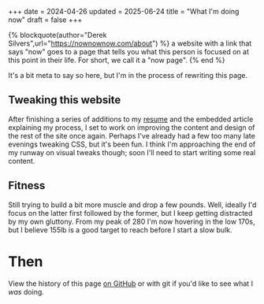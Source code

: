 +++
date = 2024-04-26
updated = 2025-06-24
title = "What I'm doing now"
draft = false
+++

{% blockquote(author="Derek Silvers",url="https://nownownow.com/about") %}
a website with a link that says "now" goes to a page that tells you what this person is focused on at this point in their life. For short, we call it a "now page".
{% end %}

It's a bit meta to say so here, but I'm in the process of rewriting this page.

## Tweaking this website

After finishing a series of additions to my [resume](/resume) and the embedded article explaining my process, I set to work on improving the content and design of the rest of the site once again. Perhaps I've already had a few too many late evenings tweaking CSS, but it's been fun. I think I'm approaching the end of my runway on visual tweaks though; soon I'll need to start writing some real content.

## Fitness

Still trying to build a bit more muscle and drop a few pounds. Well, ideally I'd focus on the latter first followed by the former, but I keep getting distracted by my own gluttony. From my peak of 280 I'm now hovering in the low 170s, but I believe 155lb is a good target to reach before I start a slow bulk.

# Then

View the history of this page [on GitHub](https://github.com/wesleydeal/deal.digital/commits/master/content/now.md) or with git if you'd like to see what I *was* doing.

